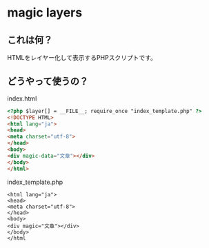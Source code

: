 # magic layers

## これは何？

HTMLをレイヤー化して表示するPHPスクリプトです。

## どうやって使うの？

index.html
```html
<?php $layer[] = __FILE__; require_once "index_template.php" ?>
<!DOCTYPE HTML>
<html lang="ja">
<head>
<meta charset="utf-8">
</head>
<body>
<div magic-data="文章"></div>
</body>
</html>
```

index_template.php
```DOCTYPE HTML>
<html lang="ja">
<head>
<meta charset="utf-8">
</head>
<body>
<div magic="文章"></div>
</body>
</html
```
